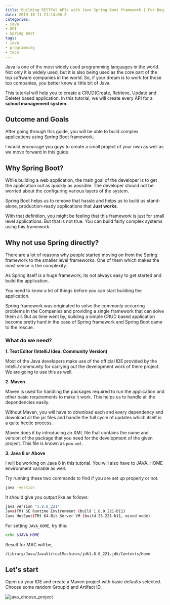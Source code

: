 ```yaml
---
title: Building RESTful APIs with Java Spring Boot framework | For Beginners
date: 2019-10-11 21:14:00 Z
categories:
- java
- API
- Spring Boot
tags:
- java
- programming
- tech
---
```


Java is one of the most widely used programming languages in the world. Not only it is widely used, but it is also being used as the core part of the top software companies in the world. So, if your dream is to work for those top companies, you better know a little bit of Java.

This tutorial will help you to create a CRUD(Create, Retrieve, Update and Delete) based application. In this tutorial, we will create every API for a **school management system.**

## Outcome and Goals

After going through this guide, you will be able to build complex applications using Spring Boot framework.

I would encourage you guys to create a small project of your own as well as we move forward in this guide.

## Why Spring Boot?

While building a web application, the main goal of the developer is to get the application out as quickly as possible. The developer should not be worried about the configuring various layers of the system.

Spring Boot helps us to remove that hassle and helps us to build us stand-alone, production-ready applications that **Just works**.

With that definition, you might be feeling that this framework is just for small level applications. But that is not true. You can build fairly complex systems using this framework.

## Why not use Spring directly?

There are a lot of reasons why people started moving on from the Spring framework to the smaller level frameworks. One of them which makes the most sense is the complexity.

As Spring itself is a huge framework, its not always easy to get started and build the application.

You need to know a lot of things before you can start building the application.

Spring framework was originated to solve the commonly occurring problems in the Companies and providing a single framework that can solve them all. But as time went by, building a simple CRUD based application become pretty hard in the case of Spring framework and Spring Boot came to the rescue.

### What do we need?

**1. Text Editor (IntelliJ Idea: Community Version)**

Most of the Java developers make use of the official IDE provided by the IntelliJ community for carrying out the development work of there project. We are going to use this as well.

**2. Maven**

Maven is used for handling the packages required to run the application and other basic requirements to make it work. This helps us to handle all the dependencies easily.

Without Maven, you will have to download each and every dependency and download all the jar files and handle the full cycle of updates which itself is a quite hectic process.

Maven does it by introducing an XML file that contains the name and version of the package that you need for the development of the given project. This file is known as `pom.xml`.

**3. Java 8 or Above**

I will be working on Java 8 in this tutorial. You will also have to JAVA_HOME environment variable as well.

Try running these two commands to find if you are set up properly or not.

```bash
java -version
```

It should give you output like as follows:

```bash
java version "1.8.0_221"
Java(TM) SE Runtime Environment (build 1.8.0_221-b11)
Java HotSpot(TM) 64-Bit Server VM (build 25.221-b11, mixed mode)
```

For setting `JAVA_HOME`, try this:

```bash
echo $JAVA_HOME
```

Result for MAC will be,

```bash
/Library/Java/JavaVirtualMachines/jdk1.8.0_221.jdk/Contents/Home
```

## Let's start

Open up your IDE and create a Maven project with basic defaults selected. Choose some random GroupId and Artifact ID.

![java_choose_project](https://i.imgur.com/GchFM89.jpg "Java New project")